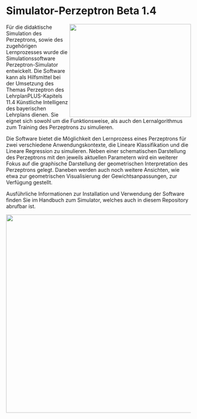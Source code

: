 # Simulator-Perzeptron Beta 1.4
  <img align="right" src="https://user-images.githubusercontent.com/114241060/232807015-9507efca-3f52-4942-8db4-cd8b4b6f510d.png" width="331" height="253"/>

Für die didaktische Simulation des Perzeptrons, sowie des zugehörigen Lernprozesses wurde die Simulationssoftware Perzeptron-Simulator entwickelt. Die Software kann als Hilfsmittel bei der Umsetzung des Themas Perzeptron des LehrplanPLUS-Kapitels 11.4 Künstliche Intelligenz des bayerischen Lehrplans dienen. Sie eignet sich sowohl um die Funktionsweise, als auch den Lernalgorithmus zum Training des Perzeptrons zu simulieren.

Die Software bietet die Möglichkeit den Lernprozess eines Perzeptrons für zwei verschiedene Anwendungskontexte, die Lineare Klassifikation und die Lineare Regression zu simulieren. Neben einer schematischen Darstellung des Perzeptrons mit den jeweils aktuellen Parametern wird ein weiterer Fokus auf die graphische Darstellung der geometrischen Interpretation des Perzeptrons gelegt. Daneben werden auch noch weitere Ansichten, wie etwa zur geometrischen Visualisierung der Gewichtsanpassungen, zur Verfügung gestellt.


Ausführliche Informationen zur Installation und Verwendung der Software finden Sie im Handbuch zum Simulator, welches auch in diesem Repository abrufbar ist.

<p align="center">
 <img src="https://user-images.githubusercontent.com/114241060/232807699-bcb3ed9f-b951-489c-819d-fa3668c8d998.png" width="745" height="539" />
